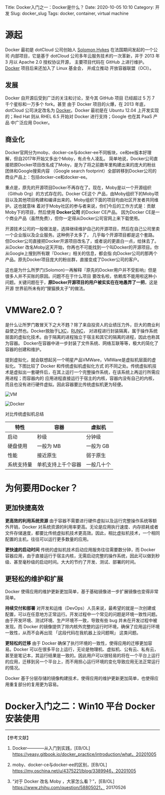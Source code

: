 Title: Docker入门之一：Docker是什么？
Date: 2020-10-05 10:10
Category: 开发
Slug: docker_slug
Tags: docker, container, virtual machine

# 源起

Docker 最初是 dotCloud 公司创始人 [Solomon Hykes](https://github.com/shykes) 在法国期间发起的一个公司
内部项目，它是基于 dotCloud 公司多年云服务技术的一次革新，并于 2013 年 3 月以 Apache 2.0 授权协议开源，
主要项目代码在 GitHub 上进行维护。[Docker](https://github.com/moby/moby) 项目后来还加入了 Linux 基金会，
并成立推动 开放容器联盟（OCI）。

## 发展

Docker 自开源后受到广泛的关注和讨论，至今其 GitHub 项目 已经超过 5 万 7 千个星标和一万多个 fork。甚至
由于 Docker 项目的火爆，在 2013 年底，dotCloud 公司决定改名为 [Docker](https://www.docker.com/)。Docker 
最初是在 Ubuntu 12.04 上开发实现的；Red Hat 则从 RHEL 6.5 开始对 Docker 进行支持；Google 也在其 PaaS 产品
中广泛应用 Docker。

## 商业化

Docker官网分为moby、docker-ce与docker-ee不同板块，ce和ee版本好理解，但自2017年开始又多出个Moby，有点令人凌乱。
简单地说，Docker公司直接把原Docker项目改名成了Moby，是为了将之前数年里构建出来的庞大的粉丝团体和Google搜索内容
（Google search footprint）全部转移到Docker公司的商业产品上：包括docker-ce和docker-ee。

重点是，原先的开源项目Docker不再存在了。现在，Moby是以一个开源组织（Github Org）的方式存在的。Docker CE这个
产品，由Moby组织下的Moby项目以及其他项目构建和编译出来的。Moby组织下面的项目均由社区开发者共同维护。这也就意味
着对于Moby社区的参与者来说，你们今后的工作方式是：贡献Moby下的项目，然后使用 **Docker公司** 的Docker CE产品。
因为Docker CE是一个商业产品（虽然免费），但你一定得从Docker公司官网上来下载使用。

开源技术公司的一般做法是，选择继续维护自己的开源项目，然后在自己公司里卖一个企业版以及企业服务。这种例子太多了，
几乎每个开源项目都是这个套路。但Docker公司直接把Docker开源项目改名了，或者说的更直白一点，给抹去了。从Docker
改名Moby这天开始，你再也不可能找到一个叫Docker的开源项目。你从Google上搜到所有跟『Docker』相关的信息，都会指
向Docker公司的那两个产品。原先Docker项目庞大的粉丝群，直接变成了Docker公司的客户。

这也是为什么所罗门(Solomon)一再解释『原先的Docker用户并不受影响』但是很多人并不买账的原因。问题不在于什么项目
要改名啦，依赖库不能用啦这种小问题。关键问题在于，**原Docker开源项目的用户被实实在在地愚弄了一把**，这是开源
世界前所未有的“狸猫换太子”的做法。

# VMWare2.0？

是什么让所罗门敢冒天下之大不韪？除了来自投资人的业绩压力外，巨大的商业利益使之然也。Docker脱胎于[LXC](https://linuxcontainers.org/lxc/introduction/)，[RUNC](https://github.com/opencontainers/runc)，
对进程进行封装隔离，属于操作系统层面的虚拟化技术。由于隔离的进程独立于宿主和其它的隔离的进程，因此也称其为容器。
Docker在容器中进一步封装了文件系统、网络互联等等，极大的简化了容器的创建和维护。

提到虚拟化，就会联想起另一个明星产品VMWare，VMWare是虚拟机层面的虚拟化。下图比较了 Docker 和传统虚拟机虚拟化方式
的不同之处。传统虚拟机技术是虚拟出一套硬件后，在其上运行一个完整操作系统，在该系统上再运行所需应用进程；而容器内的
应用进程直接运行于宿主的内核，容器内没有自己的内核，而且也没有进行硬件虚拟。因此容器要比传统虚拟机更为轻便。


![VM](https://gblobscdn.gitbook.com/assets%2F-M5xTVjmK7ax94c8ZQcm%2F-M5xT_hHX2g5ldlyp9nm%2F-M5xTdXNYDmRWNH-Lqez%2Fvirtualization.png?alt=media)

![Docker](https://gblobscdn.gitbook.com/assets%2F-M5xTVjmK7ax94c8ZQcm%2F-M5xT_hHX2g5ldlyp9nm%2F-M5xTdXP2scg0hxytUHA%2Fdocker.png?alt=media)

对比传统虚拟机总结

| 特性   |   容器  |     虚拟机| 
|  ----  | ----  |  ----  | 
| 启动   | 秒级    | 分钟级| 
| 硬盘使用| 一般为 MB| 一般为 GB| 
| 性能| 接近原生| 弱于原生| 
| 系统支持量| 单机支持上千个容器| 一般几十个| 


# 为何要用Docker？

## 更加快捷高效
**更高效的利用系统资源**
由于容器不需要进行硬件虚拟以及运行完整操作系统等额外开销，Docker 对系统资源的利用率更高。无论是应用执行速度、内存损耗或者文件存储速度，都要比传统虚拟机技术更高效。因此，相比虚拟机技术，一个相同配置的主机，往往可以运行更多数量的应用。

**更快速的启动时间**
传统的虚拟机技术启动应用服务往往需要数分钟，而 Docker 容器应用，由于直接运行于宿主内核，无需启动完整的操作系统，因此可以做到秒级、甚至毫秒级的启动时间。大大的节约了开发、测试、部署的时间。

## 更轻松的维护和扩展
Docker 使得应用的维护更新更加简单，基于基础镜像进一步扩展镜像也变得非常简单。

**持续交付和部署**
对开发和运维（DevOps）人员来说，最希望的就是一次创建或配置，可以在任意地方正常运行。开发过程中一个常见的问题是环境一致性问题。由于开发环境、测试环境、生产环境不一致，导致有些 bug 并未在开发过程中被发现。而 Docker 的镜像提供了除内核外完整的运行时环境，确保了应用运行环境一致性，从而不会再出现 「这段代码在我机器上没问题啊」 这类问题。

**更轻松的迁移**
由于 Docker 确保了执行环境的一致性，使得应用的迁移更加容易。Docker 可以在很多平台上运行，无论是物理机、虚拟机、公有云、私有云，甚至是笔记本，其运行结果是一致的。因此用户可以很轻易的将在一个平台上运行的应用，迁移到另一个平台上，而不用担心运行环境的变化导致应用无法正常运行的情况。

Docker 基于分层存储的镜像构建技术，使得应用的维护更新更加简单，也使得应用重复部分的复用更为容易。

# Docker入门之二：Win10 平台 Docker 安装使用


---------
【参考文献】

1. Docker————从入门到实践，[EB/OL] https://yeasy.gitbook.io/docker_practice/introduction/what，20201005

2. moby、docker-ce与docker-ee的区别，[EB/OL] https://my.oschina.net/u/4375221/blog/3389946，20201005

3. “对于 Docker 改名 Moby ，大家怎么看？”，[EB/OL] https://www.zhihu.com/question/58805021， 20170526
